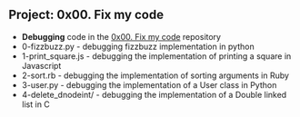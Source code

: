 
## Project: 0x00. Fix my code
- **Debugging** code in the [0x00. Fix my code](https://github.com/holbertonschool/0x00-Fix_My_Code_Challenge) repository
- 0-fizzbuzz.py - debugging fizzbuzz implementation in python
- 1-print_square.js - debugging the implementation of printing a square in Javascript
- 2-sort.rb - debugging the implementation of sorting arguments in Ruby
- 3-user.py - debugging the implementation of a User class in Python
- 4-delete_dnodeint/ - debugging the implementation of a Double linked list in C
